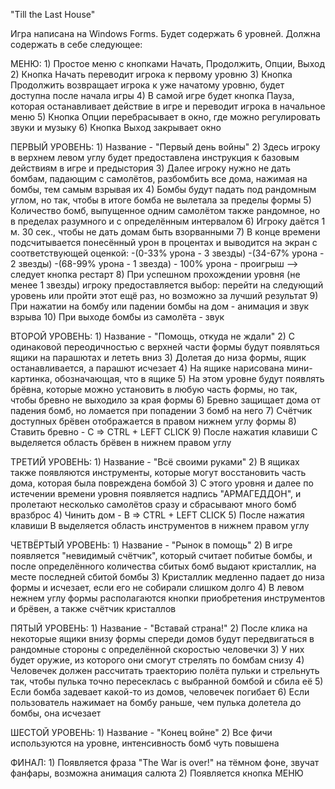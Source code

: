 "Till the Last House"

Игра написана на Windows Forms. Будет содержать 6 уровней.
Должна содержать в себе следующее:

МЕНЮ:
	1) Простое меню с кнопками Начать, Продолжить, Опции, Выход
	2) Кнопка Начать переводит игрока к первому уровню
	3) Кнопка Продолжить возвращает игрока к уже начатому уровню, будет доступна после начала игры
	4) В самой игре будет кнопка Пауза, которая останавливает действие в игре и переводит игрока в начальное меню
	5) Кнопка Опции перебрасывает в окно, где можно регулировать звуки и музыку
	6) Кнопка Выход закрывает окно

ПЕРВЫЙ УРОВЕНЬ:
	1) Название - "Первый день войны"
	2) Здесь игроку в верхнем левом углу будет предоставлена инструкция к базовым действиям в игре и предыстория
	3) Далее игроку нужно не дать бомбам, падающим с самолётов, разбомбить все дома, нажимая на бомбы, тем самым взрывая их
	4) Бомбы будут падать под рандомным углом, но так, чтобы в итоге бомба не вылетала за пределы формы
	5) Количество бомб, выпущенное одним самолётом также рандомное, но в пределах разумного и с определённым интервалом
	6) Игроку даётся 1 м. 30 сек., чтобы не дать домам быть взорванными
	7) В конце времени подсчитывается понесённый урон в процентах и выводится на экран с соответствующей оценкой:
		-(0-33% урона - 3 звезды)
		-(34-67% урона - 2 звезды)
		-(68-99% урона - 1 звезда)
		- 100% урона - проигрыш --> следует кнопка рестарт
	8) При успешном прохождении уровня (не менее 1 звезды) игроку предоставляется выбор: перейти на следующий уровень или пройти этот ещё раз, но возможно за лучший результат
	9) При нажатии на бомбу или падении бомбы на дом - анимация и звук взрыва
	10) При выходе бомбы из самолёта - звук

ВТОРОЙ УРОВЕНЬ:
	1) Название - "Помощь, откуда не ждали"
	2) С одинаковой переодичностью с верхней части формы будут появляться ящики на парашютах и лететь вниз
	3) Долетая до низа формы, ящик останавливается, а парашют исчезает
	4) На ящике нарисована мини-картинка, обозначающая, что в ящике
	5) На этом уровне будут появлять брёвна, которые можно установить в любую часть формы, но так, чтобы бревно не выходило за края формы
	6) Бревно защищает дома от падения бомб, но ломается при попадении 3 бомб на него
	7) Счётчик доступных брёвен отображается в правом нижнем углу формы
	8) Ставить бревно - C => CTRL + LEFT CLICK
	9) После нажатия клавиши C выделяется область брёвен в нижнем правом углу

ТРЕТИЙ УРОВЕНЬ:
	1) Название - "Всё своими руками"
	2) В ящиках также появляются инструменты, которые могут восстановить часть дома, которая была повреждена бомбой
	3) С этого уровня и далее по истечении времени уровня появляется надпись "АРМАГЕДДОН", и пролетают несколько самолётов сразу и сбрасывают много бомб вразброс
	4) Чинить дом - B => CTRL + LEFT CLICK
	5) После нажатия клавиши B выделяется область инструментов в нижнем правом углу

ЧЕТВЁРТЫЙ УРОВЕНЬ:
	1) Название - "Рынок в помощь"
	2) В игре появляется "невидимый счётчик", который считает побитые бомбы, и после определённого количества сбитых бомб выдают кристаллик, на месте последней сбитой бомбы
	3) Кристаллик медленно падает до низа формы и исчезает, если его не собирали слишком долго
	4) В левом нежнем углу формы располагаются кнопки приобретения инструментов и брёвен, а также счётчик кристаллов

ПЯТЫЙ УРОВЕНЬ:
	1) Название - "Вставай страна!"
	2) После клика на некоторые ящики внизу формы спереди домов будут передвигаться в рандомные стороны с определённой скоростью человечки
	3) У них будет оружие, из которого они смогут стрелять по бомбам снизу
	4) Человечек должен рассчитать траекторию полёта пульки и стрельнуть так, чтобы пулька точно пересеклась с выбранной бомбой и сбила её
	5) Если бомба задевает какой-то из домов, человечек погибает
	6) Если пользователь нажимает на бомбу раньше, чем пулька долетела до бомбы, она исчезает

ШЕСТОЙ УРОВЕНЬ:
	1) Название - "Конец войне"
	2) Все фичи используются на уровне, интенсивность бомб чуть повышена

ФИНАЛ:
	1) Появляется фраза "The War is over!" на тёмном фоне, звучат фанфары, возможна анимация салюта
	2) Появляется кнопка МЕНЮ